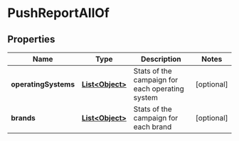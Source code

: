 

# PushReportAllOf


## Properties

| Name | Type | Description | Notes |
|------------ | ------------- | ------------- | -------------|
|**operatingSystems** | [**List&lt;Object&gt;**](Object.md) | Stats of the campaign for each operating system |  [optional] |
|**brands** | [**List&lt;Object&gt;**](Object.md) | Stats of the campaign for each brand |  [optional] |



